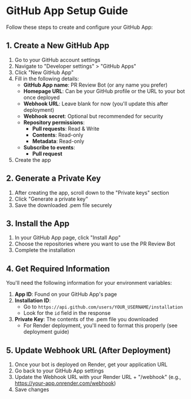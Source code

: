 # GitHub App Setup Guide

Follow these steps to create and configure your GitHub App:

## 1. Create a New GitHub App

1. Go to your GitHub account settings
2. Navigate to "Developer settings" > "GitHub Apps" 
3. Click "New GitHub App"
4. Fill in the following details:
   - **GitHub App name**: PR Review Bot (or any name you prefer)
   - **Homepage URL**: Can be your GitHub profile or the URL to your bot once deployed
   - **Webhook URL**: Leave blank for now (you'll update this after deployment)
   - **Webhook secret**: Optional but recommended for security
   - **Repository permissions**:
     - **Pull requests**: Read & Write
     - **Contents**: Read-only
     - **Metadata**: Read-only
   - **Subscribe to events**:
     - **Pull request**
5. Create the app

## 2. Generate a Private Key

1. After creating the app, scroll down to the "Private keys" section
2. Click "Generate a private key"
3. Save the downloaded .pem file securely

## 3. Install the App

1. In your GitHub App page, click "Install App"
2. Choose the repositories where you want to use the PR Review Bot
3. Complete the installation

## 4. Get Required Information

You'll need the following information for your environment variables:

1. **App ID**: Found on your GitHub App's page
2. **Installation ID**: 
   - Go to `https://api.github.com/users/YOUR_USERNAME/installation`
   - Look for the `id` field in the response
3. **Private Key**: The contents of the .pem file you downloaded
   - For Render deployment, you'll need to format this properly (see deployment guide)

## 5. Update Webhook URL (After Deployment)

1. Once your bot is deployed on Render, get your application URL
2. Go back to your GitHub App settings
3. Update the Webhook URL with your Render URL + "/webhook" (e.g., https://your-app.onrender.com/webhook)
4. Save changes
